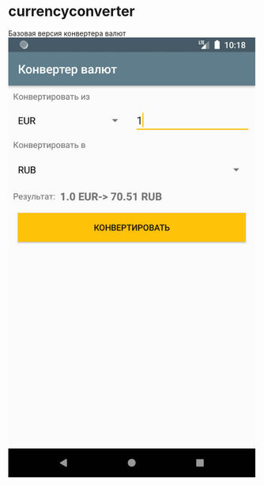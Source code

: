 # currencyconverter
Базовая версия конвертера валют
<br>
<img src="https://github.com/arnyigor/currencyconverter/blob/master/convertor.jpg?raw=true" width="500" height="889"/>
